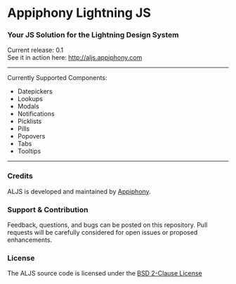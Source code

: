 # Appiphony Lightning JS
### Your JS Solution for the Lightning Design System
Current release: 0.1  
See it in action here: <a href="http://aljs.appiphony.com" target="_blank">http://aljs.appiphony.com</a>

---

Currently Supported Components:
* Datepickers
* Lookups
* Modals
* Notifications
* Picklists
* Pills
* Popovers
* Tabs
* Tooltips

---

### Credits
ALJS is developed and maintained by <a href="http://appiphony.com" target="_blank">Appiphony</a>.

### Support & Contribution
Feedback, questions, and bugs can be posted on this repository. Pull requests will be carefully considered for open issues or proposed enhancements.

### License
The ALJS source code is licensed under the <a href="http://opensource.org/licenses/BSD-2-Clause" target="_blank">BSD 2-Clause License</a>